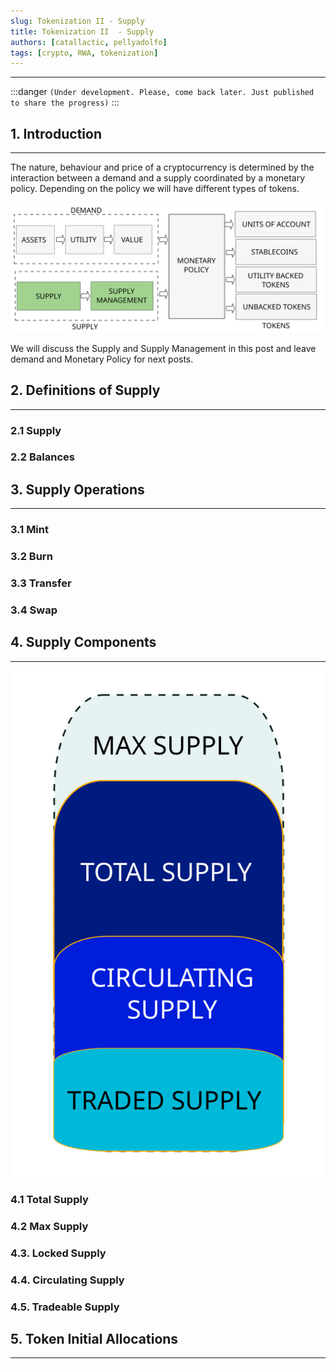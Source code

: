 ```yaml
---
slug: Tokenization II - Supply
title: Tokenization II  - Supply
authors: [catallactic, pellyadolfo]
tags: [crypto, RWA, tokenization]
---
```

---

:::danger
`(Under development. Please, come back later. Just published to share the progress)`
:::

## 1. Introduction
---

The nature, behaviour and price of a cryptocurrency is determined by the interaction between a demand and a supply coordinated by a monetary policy. Depending on the policy we will have different types of tokens.

![Supply Definition Monetary Policies](./tokenization_supply.svg)

We will discuss the Supply and Supply Management in this post and leave demand and Monetary Policy for next posts.

<!-- truncate -->

## 2. Definitions of Supply
---

### 2.1 Supply



### 2.2 Balances


## 3. Supply Operations
---

### 3.1 Mint


### 3.2 Burn



### 3.3 Transfer



### 3.4 Swap



## 4. Supply Components
---

![Supply Components](./token_supply_components.svg)

### 4.1 Total Supply


### 4.2 Max Supply



### 4.3. Locked Supply



### 4.4. Circulating Supply



### 4.5. Tradeable Supply




## 5. Token Initial Allocations
---











